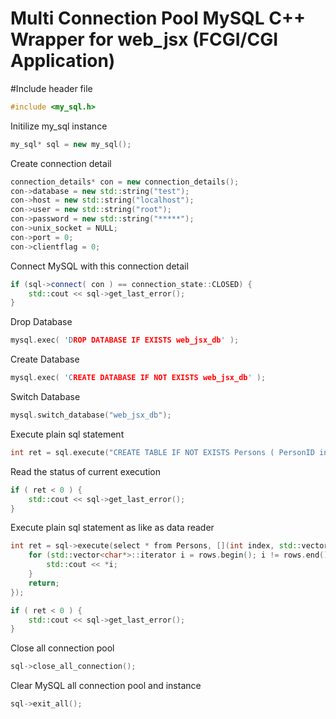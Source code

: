 # Multi Connection Pool MySQL C++ Wrapper for web_jsx (FCGI/CGI Application)
#Include header file
```c++
#include <my_sql.h>
```
Initilize my_sql instance
```c++
my_sql* sql = new my_sql();
```
Create connection detail
```c++
connection_details* con = new connection_details();
con->database = new std::string("test");
con->host = new std::string("localhost");
con->user = new std::string("root");
con->password = new std::string("*****");
con->unix_socket = NULL;
con->port = 0;
con->clientflag = 0;
```
Connect MySQL with this connection detail
```c++
if (sql->connect( con ) == connection_state::CLOSED) {
	std::cout << sql->get_last_error();
}
```
Drop Database
```c++
mysql.exec( 'DROP DATABASE IF EXISTS web_jsx_db' );
```
Create Database
```c++
mysql.exec( 'CREATE DATABASE IF NOT EXISTS web_jsx_db' );
```
Switch Database
```c++
mysql.switch_database("web_jsx_db");
```
Execute plain sql statement
```c++
int ret = sql.execute("CREATE TABLE IF NOT EXISTS Persons ( PersonID int,LastName varchar(255),FirstName varchar(255),Address varchar(255), City varchar(255))");
```
Read the status of current execution
```c++
if ( ret < 0 ) {
	std::cout << sql->get_last_error();
}
```
Execute plain sql statement as like as data reader
```c++
int ret = sql->execute(select * from Persons, [](int index, std::vector<char*>& rows) {
	for (std::vector<char*>::iterator i = rows.begin(); i != rows.end(); ++i){
		std::cout << *i;
	}
	return;
});

if ( ret < 0 ) {
	std::cout << sql->get_last_error();
}
```
Close all connection pool
```c++
sql->close_all_connection();
```
Clear MySQL all connection pool and instance
```c++
sql->exit_all();

```
